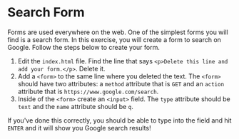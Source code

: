 # Search Form

Forms are used everywhere   on the web. One of the simplest forms you will find is a search form. In this exercise, you will create a form to search on Google. Follow the steps below to create your form.

1. Edit the `index.html` file. Find the line that says `<p>Delete this line and add your form.</p>`. Delete it.
2. Add a `<form>` to the same line where you  deleted the text. The `<form>` should have two attributes: a `method` attribute that is `GET` and an `action` attribute that is `https://www.google.com/search`.
3. Inside of the `<form>` create an `<input>` field.   The `type` attribute should be `text` and the `name` attribute should be `q`.

If you've done this correctly, you should be able to type into the field and hit `ENTER` and it will show you Google search results!
